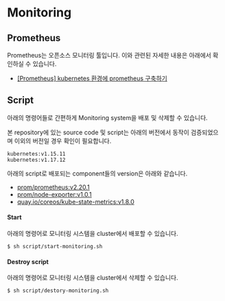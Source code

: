 # Monitoring

## Prometheus
Prometheus는 오픈소스 모니터링 툴입니다. 이와 관련된 자세한 내용은 아래에서 확인하실 수 있습니다.
- [[Prometheus] kubernetes 환경에 prometheus 구축하기](https://ooeunz.tistory.com/139)

## Script
아래의 명령어들로 간편하게 Monitoring system을 배포 및 삭제할 수 있습니다. 

본 repository에 있는 source code 및 script는 아래의 버전에서 동작이 검증되었으며 이외의 버전일 경우 확인이 필요합니다.

```shell
kubernetes:v1.15.11
kubernetes:v1.17.12
```

아래의 script로 배포되는 component들의 version은 아래와 같습니다.
- [prom/prometheus:v2.20.1](https://hub.docker.com/r/prom/prometheus/tags?page=1&ordering=last_updated)
- [prom/node-exporter:v1.0.1](https://hub.docker.com/r/prom/node-exporter/tags?page=1&ordering=last_updated)
- [quay.io/coreos/kube-state-metrics:v1.8.0](https://quay.io/repository/coreos/kube-state-metrics?tag=v1.8.0&tab=tags)

#### Start
아래의 명령어로 모니터링 시스템을 cluster에서 배포할 수 있습니다.

```shell
$ sh script/start-monitoring.sh
```

#### Destroy script
아래의 명령어로 모니터링 시스템을 cluster에서 삭제할 수 있습니다.

```shell
$ sh script/destory-monitoring.sh
```

